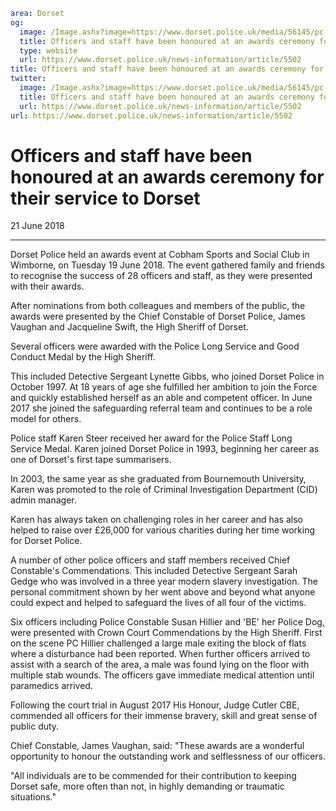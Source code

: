 ```yaml
area: Dorset
og:
  image: /Image.ashx?image=https://www.dorset.police.uk/media/56145/pc-susane-hillier.jpg&amp;amp;width=150
  title: Officers and staff have been honoured at an awards ceremony for their service to Dorset
  type: website
  url: https://www.dorset.police.uk/news-information/article/5502
title: Officers and staff have been honoured at an awards ceremony for their service to Dorset |
twitter:
  image: /Image.ashx?image=https://www.dorset.police.uk/media/56145/pc-susane-hillier.jpg&amp;amp;width=150
  title: Officers and staff have been honoured at an awards ceremony for their service to Dorset
  url: https://www.dorset.police.uk/news-information/article/5502
url: https://www.dorset.police.uk/news-information/article/5502
```

# Officers and staff have been honoured at an awards ceremony for their service to Dorset

21 June 2018

* * *

Dorset Police held an awards event at Cobham Sports and Social Club in Wimborne, on Tuesday 19 June 2018. The event gathered family and friends to recognise the success of 28 officers and staff, as they were presented with their awards.

After nominations from both colleagues and members of the public, the awards were presented by the Chief Constable of Dorset Police, James Vaughan and Jacqueline Swift, the High Sheriff of Dorset.

Several officers were awarded with the Police Long Service and Good Conduct Medal by the High Sheriff.

This included Detective Sergeant Lynette Gibbs, who joined Dorset Police in October 1997. At 18 years of age she fulfilled her ambition to join the Force and quickly established herself as an able and competent officer. In June 2017 she joined the safeguarding referral team and continues to be a role model for others.

Police staff Karen Steer received her award for the Police Staff Long Service Medal. Karen joined Dorset Police in 1993, beginning her career as one of Dorset's first tape summarisers.

In 2003, the same year as she graduated from Bournemouth University, Karen was promoted to the role of Criminal Investigation Department (CID) admin manager.

Karen has always taken on challenging roles in her career and has also helped to raise over £26,000 for various charities during her time working for Dorset Police.

A number of other police officers and staff members received Chief Constable's Commendations. This included Detective Sergeant Sarah Gedge who was involved in a three year modern slavery investigation. The personal commitment shown by her went above and beyond what anyone could expect and helped to safeguard the lives of all four of the victims.

Six officers including Police Constable Susan Hillier and 'BE' her Police Dog, were presented with Crown Court Commendations by the High Sheriff. First on the scene PC Hillier challenged a large male exiting the block of flats where a disturbance had been reported. When further officers arrived to assist with a search of the area, a male was found lying on the floor with multiple stab wounds. The officers gave immediate medical attention until paramedics arrived.

Following the court trial in August 2017 His Honour, Judge Cutler CBE, commended all officers for their immense bravery, skill and great sense of public duty.

Chief Constable, James Vaughan, said: "These awards are a wonderful opportunity to honour the outstanding work and selflessness of our officers.

"All individuals are to be commended for their contribution to keeping Dorset safe, more often than not, in highly demanding or traumatic situations."
